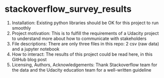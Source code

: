 # stackoverflow_survey_results

1. Installation: Existing python libraries should be OK for this project to run smoothly
2. Project motivation: This is to fulfill the requirements of a Udacity project to understand more about how to communicate with stakeholders
3. File descriptions: There are only three files in this repo: 2 csv (raw data) and a jupyter notebook
4. How to interact: The results of this project could be read here, in this GitHub blog post
5. Licensing, Authors, Acknowledgements: Thank Stackoverflow team for the data and the Udacity education team for a well-written guideline
